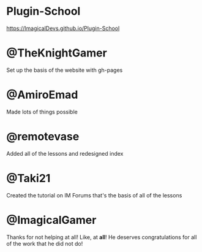 # Plugin-School
https://ImagicalDevs.github.io/Plugin-School

# @TheKnightGamer
Set up the basis of the website with gh-pages

# @AmiroEmad
Made lots of things possible

# @remotevase
Added all of the lessons and redesigned index

# @Taki21
Created the tutorial on IM Forums that's the basis of all of the lessons

# @ImagicalGamer
Thanks for not helping at all! Like, at **all**! He deserves congratulations for all of the work that he did not do!
